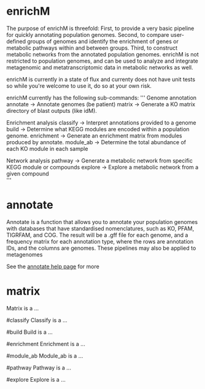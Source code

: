# enrichM
The purpose of enrichM is threefold: First, to provide a very basic pipeline for quickly annotating population genomes. Second, to compare user-defined groups of genomes and identify the enrichment of genes or metabolic pathways within and between groups. Third, to construct metabolic networks from the annotated population genomes. enrichM is not restricted to population genomes, and can be used to analyze and integrate metagenomic and metatranscriptomic data in metabolic networks as well. 

enrichM is currently in a state of flux and currenty does not have unit tests so while you're welcome to use it, do so at your own risk.

enrichM currently has the following sub-commands:
'''
  Genome annotation
    annotate    -> Annotate genomes (be patient)
    matrix      -> Generate a KO matrix directory of blast outputs (like idM).

  Enrichment analysis
    classify    -> Interpret annotations provided to a genome
    build       -> Determine what KEGG modules are encoded within a population genome.
    enrichment  -> Generate an enrichment matrix from modules produced by annotate.
    module_ab   -> Determine the total abundance of each KO module in each sample
    
  Network analysis
    pathway     -> Generate a metabolic network from specific KEGG module or compounds
    explore     -> Explore a metabolic network from a given compound            
'''

# annotate
Annotate is a function that allows you to annotate your population genomes with databases that have standardised nomenclatures, such as KO, PFAM, TIGRFAM, and COG. The result will be a .gff file for each genome, and a frequency matrix for each annotation type, where the rows are annotation IDs, and the columns are genomes. These pipelines may also be applied to metagenomes

See the [annotate help page](https://github.com/geronimp/enrichm/wiki) for more

# matrix
Matrix is a ...


#classify
Classify is a ...

#build
Build is a ...

#enrichment
Enrichment is a ...

#module_ab
Module_ab is a ...

#pathway
Pathway is a ...

#explore
Explore is a ...
